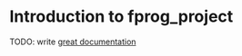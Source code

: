 # Introduction to fprog_project

TODO: write [great documentation](http://jacobian.org/writing/what-to-write/)
